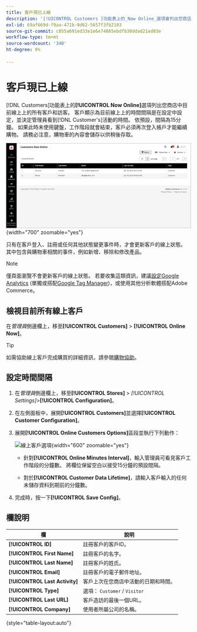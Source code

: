 ```yaml
---
title: 客戶現已上線
description: '[!UICONTROL Customers ]功能表上的_Now Online_選項會列出您商店中目前線上上的所有客戶和訪客。'
exl-id: 69af669d-f9aa-471b-9d62-5657f3fb2103
source-git-commit: c855a691ed33e1e6e74865ebdfb30ddad21ad83e
workflow-type: tm+mt
source-wordcount: '340'
ht-degree: 0%

---
```


# 客戶現已上線

[!DNL Customers]功能表上的&#x200B;**[!UICONTROL Now Online]**&#x200B;選項列出您商店中目前線上上的所有客戶和訪客。 客戶顯示為目前線上上的時間間隔是在設定中設定，並決定管理員看到[!DNL Customer's]活動的時間。 依預設，間隔為15分鐘。 如果此時未使用鍵盤，工作階段就會結束，客戶必須再次登入帳戶才能繼續購物。 請務必注意，購物車的內容會儲存以供稍後存取。

![線上客戶](assets/customers-now-online.png){width="700" zoomable="yes"}

只有在客戶登入、註冊或任何其他狀態變更事件時，才會更新客戶的線上狀態。 其中包含與購物車相關的事件，例如新增、移除和修改產品。

>[!NOTE]
>
>僅頁面瀏覽不會更新客戶的線上狀態。 若要收集這類資訊，建議[設定Google Analytics](../merchandising-promotions/google-analytics.md) (單獨或搭配[Google Tag Manager](../merchandising-promotions/google-tag-manager.md))，或使用其他分析軟體搭配Adobe Commerce。

## 檢視目前所有線上客戶

在&#x200B;_管理員_&#x200B;側邊欄上，移至&#x200B;**[!UICONTROL Customers]** > **[!UICONTROL Online Now]**。

>[!TIP]
>
>如需協助線上客戶完成購買的詳細資訊，請參閱[購物協助](../stores-purchase/introduction.md#shopping-assistance)。

## 設定時間間隔

1. 在&#x200B;_管理員_&#x200B;側邊欄上，移至&#x200B;**[!UICONTROL Stores]** > _[!UICONTROL Settings]_>**[!UICONTROL Configuration]**。

1. 在左側面板中，展開&#x200B;**[!UICONTROL Customers]**&#x200B;並選擇&#x200B;**[!UICONTROL Customer Configuration]**。

1. 展開&#x200B;**[!UICONTROL Online Customers Options]**&#x200B;區段並執行下列動作：

   ![線上客戶選項](../configuration-reference/customers/assets/customer-configuration-online-customers-options.png){width="600" zoomable="yes"}

   - 針對&#x200B;**[!UICONTROL Online Minutes Interval]**，輸入管理員可看見客戶工作階段的分鐘數。 將欄位保留空白以接受15分鐘的預設間隔。

   - 對於&#x200B;**[!UICONTROL Customer Data Lifetime]**，請輸入客戶輸入的任何未儲存資料到期前的分鐘數。

1. 完成時，按一下&#x200B;**[!UICONTROL Save Config]**。

## 欄說明

| 欄 | 說明 |
| --- | --- |
| **[!UICONTROL ID]** | 註冊客戶的客戶ID。 |
| **[!UICONTROL First Name]** | 註冊客戶的名字。 |
| **[!UICONTROL Last Name]** | 註冊客戶的姓氏。 |
| **[!UICONTROL Email]** | 註冊客戶的電子郵件地址。 |
| **[!UICONTROL Last Activity]** | 客戶上次在您商店中活動的日期和時間。 |
| **[!UICONTROL Type]** | 選項： `Customer` / `Visitor` |
| **[!UICONTROL Last URL]** | 客戶造訪的最後一個URL。 |
| **[!UICONTROL Company]** | 使用者所屬公司的名稱。 |

{style="table-layout:auto"}
